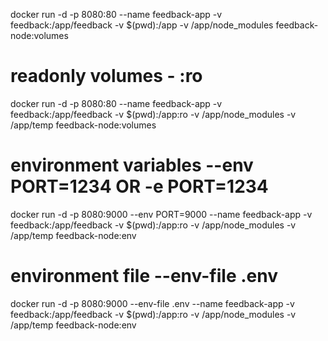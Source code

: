 docker run -d -p 8080:80 --name feedback-app -v feedback:/app/feedback -v $(pwd):/app -v /app/node_modules feedback-node:volumes

# readonly volumes - :ro
docker run -d -p 8080:80 --name feedback-app -v feedback:/app/feedback -v $(pwd):/app:ro -v /app/node_modules -v /app/temp feedback-node:volumes

# environment variables --env PORT=1234 OR -e PORT=1234
docker run -d -p 8080:9000 --env PORT=9000 --name feedback-app -v feedback:/app/feedback -v $(pwd):/app:ro -v /app/node_modules -v /app/temp feedback-node:env

# environment file --env-file .env
docker run -d -p 8080:9000 --env-file .env --name feedback-app -v feedback:/app/feedback -v $(pwd):/app:ro -v /app/node_modules -v /app/temp feedback-node:env